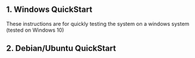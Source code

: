 ## 1. Windows QuickStart
These instructions are for quickly testing the system on a windows 
system (tested on Windows 10)

## 2. Debian/Ubuntu QuickStart
